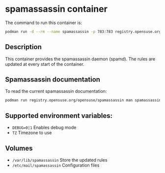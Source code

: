 # spamassassin container

The command to run this container is:

```sh
podman run -d --rm --name spamassassin -p 783:783 registry.opensuse.org/opensuse/spamassassin
```

## Description

This container provides the spamassassin daemon (spamd). The rules are
updated at every start of the container.


## Spamassassin documentation

To read the current spamassassin documentation:

```sh
podman run registry.opensuse.org/opensuse/spamassassin man spamassassin
```

## Supported environment variables:
- `DEBUG=0|1`		Enables debug mode
- `TZ`			Timezone to use

## Volumes
- `/var/lib/spamassassin`	Store the updated rules
- `/etc/mail/spamassassin`	Configuration files

